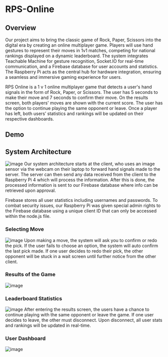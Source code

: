 # RPS-Online

## Overview
Our project aims to bring the classic game of Rock, Paper, Scissors into the digital era by creating an online multiplayer game. Players will use hand gestures to represent their moves in 1v1 matches, competing for national rankings displayed on a dynamic leaderboard. The system integrates Teachable Machine for gesture recognition, Socket.IO for real-time communication, and a Firebase database for user accounts and statistics. The Raspberry Pi acts as the central hub for hardware integration, ensuring a seamless and immersive gaming experience for users.

RPS Online is a 1 v 1 online multiplayer game that detects a user's hand signals in the form of Rock, Paper, or Scissors. The user has 5 seconds to make their move and 7 seconds to confirm their move. On the results screen, both players' moves are shown with the current score. The user has the option to continue playing the same opponent or leave. Once a player has left, both users’ statistics and rankings will be updated on their respective dashboards.

## Demo

## System Architecture
![image](https://github.com/user-attachments/assets/5f59d915-04b8-407d-b649-7e5131ee3d4b)
Our system architecture starts at the client, who uses an image sensor via the webcam on their laptop to forward hand signals made to the server. The server can then send any data received from the client to the Raspberry Pi 4 which will process the information. After this is done, the processed information is sent to our Firebase database where info can be retrieved upon approval. 

Firebase stores all user statistics including usernames and passwords. To combat security issues, our Raspberry Pi was given special admin rights to the Firebase database using a unique client ID that can only be accessed within the node.js file. 

### Selecting Move
![image](https://github.com/user-attachments/assets/f5433f7e-f839-4f05-a738-5a965f318b9a)
Upon making a move, the system will ask you to confirm or redo the pick. If the user fails to choose an option, the system will auto confirm the last pick made. If one user decides to redo their pick, the other opponent will be stuck in a wait screen until further notice from the other client.

### Results of the Game
![image](https://github.com/user-attachments/assets/87b11fa5-0a03-4436-b5ec-71549bb63293)

### Leaderboard Statistics
![image](https://github.com/user-attachments/assets/69cb1245-9335-446d-9e5c-796311a5d80b)
After entering the results screen, the users have a chance to continue playing with the same opponent or leave the game. If one user decides to leave, the other must disconnect. Upon disconnect, all user stats and rankings will be updated in real-time.

### User Dashboard
![image](https://github.com/user-attachments/assets/88c8abfb-8282-41a9-b23c-cbedd3aaa404)


